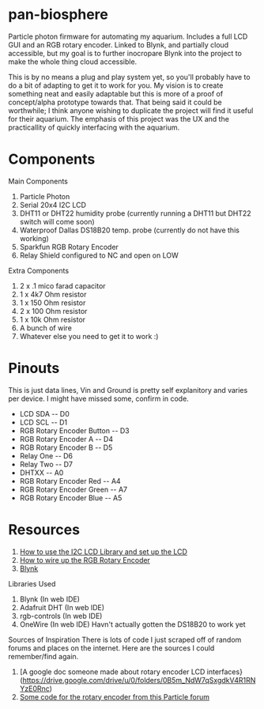 # pan-biosphere
Particle photon firmware for automating my aquarium. Includes a full LCD GUI and an RGB rotary encoder. Linked to Blynk, and partially cloud accessible, but my goal is to further inocropare Blynk into the project to make the whole thing cloud accessible.

This is by no means a plug and play system yet, so you'll probably have to do a bit of adapting to get it to work for you. My vision is to create something neat and easily adaptable but this is more of a proof of concept/alpha prototype towards that.
That being said it could be worthwhile; I think anyone wishing to duplicate the project will find it useful for their aquarium. The emphasis of this project was the UX and the practicallity of quickly interfacing with the aquarium.

# Components

Main Components
1. Particle Photon
2. Serial 20x4 I2C LCD
3. DHT11 or DHT22 humidity probe (currently running a DHT11 but DHT22 switch will come soon)
4. Waterproof Dallas DS18B20 temp. probe (currently do not have this working)
5. Sparkfun RGB Rotary Encoder
6. Relay Shield configured to NC and open on LOW

Extra Components
1. 2 x .1 mico farad capacitor
2. 1 x 4k7 Ohm resistor
3. 1 x 150 Ohm resistor
4. 2 x 100 Ohm resistor
5. 1 x 10k Ohm resistor
6. A bunch of wire
7. Whatever else you need to get it to work :)

# Pinouts
This is just data lines, Vin and Ground is pretty self explanitory and varies per device. I might have missed some, confirm in code. 
- LCD SDA -- D0
- LCD SCL -- D1
- RGB Rotary Encoder Button -- D3
- RGB Rotary Encoder A -- D4
- RGB Rotary Encoder B -- D5
- Relay One -- D6
- Relay Two -- D7
- DHTXX -- A0
- RGB Rotary Encoder Red -- A4
- RGB Rotary Encoder Green -- A7
- RGB Rotary Encoder Blue -- A5


# Resources

1. [How to use the I2C LCD Library and set up the LCD](https://community.particle.io/t/lcd-i2c-lib-info-customcharacters/4670)
2. [How to wire up the RGB Rotary Encoder](http://blue-pc.net/2014/07/25/rotary-encoder-mit-rgb-led/)
3. [Blynk](http://docs.blynk.cc/)

Libraries Used
1. Blynk (In web IDE)
2. Adafruit DHT (In web IDE)
3. rgb-controls (In web IDE)
4. OneWire (In web IDE) Havn't actually gotten the DS18B20 to work yet

Sources of Inspiration
  There is lots of code I just scraped off of random forums and places on the internet. Here are the sources I could remember/find again. 
 1. [A google doc someone made about rotary encoder LCD interfaces}(https://drive.google.com/drive/u/0/folders/0B5m_NdW7qSxgdkV4R1RNYzE0Rnc)
 2. [Some code for the rotary encoder from this Particle forum](https://community.particle.io/t/rotary-encoder-basics/6135)
 
